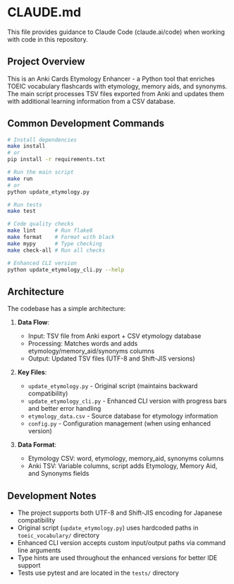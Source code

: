 # CLAUDE.md

This file provides guidance to Claude Code (claude.ai/code) when working with code in this repository.

## Project Overview

This is an Anki Cards Etymology Enhancer - a Python tool that enriches TOEIC vocabulary flashcards with etymology, memory aids, and synonyms. The main script processes TSV files exported from Anki and updates them with additional learning information from a CSV database.

## Common Development Commands

```bash
# Install dependencies
make install
# or
pip install -r requirements.txt

# Run the main script
make run
# or
python update_etymology.py

# Run tests
make test

# Code quality checks
make lint      # Run flake8
make format    # Format with black
make mypy      # Type checking
make check-all # Run all checks

# Enhanced CLI version
python update_etymology_cli.py --help
```

## Architecture

The codebase has a simple architecture:

1. **Data Flow**:
   - Input: TSV file from Anki export + CSV etymology database
   - Processing: Matches words and adds etymology/memory_aid/synonyms columns
   - Output: Updated TSV files (UTF-8 and Shift-JIS versions)

2. **Key Files**:
   - `update_etymology.py` - Original script (maintains backward compatibility)
   - `update_etymology_cli.py` - Enhanced CLI version with progress bars and better error handling
   - `etymology_data.csv` - Source database for etymology information
   - `config.py` - Configuration management (when using enhanced version)

3. **Data Format**:
   - Etymology CSV: word, etymology, memory_aid, synonyms columns
   - Anki TSV: Variable columns, script adds Etymology, Memory Aid, and Synonyms fields

## Development Notes

- The project supports both UTF-8 and Shift-JIS encoding for Japanese compatibility
- Original script (`update_etymology.py`) uses hardcoded paths in `toeic_vocabulary/` directory
- Enhanced CLI version accepts custom input/output paths via command line arguments
- Type hints are used throughout the enhanced versions for better IDE support
- Tests use pytest and are located in the `tests/` directory